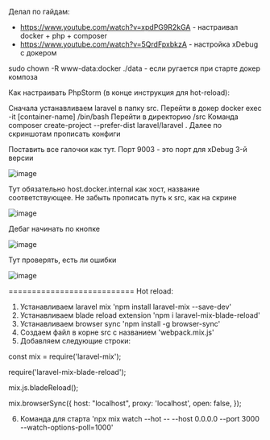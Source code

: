 Делал по гайдам:
- https://www.youtube.com/watch?v=xpdPG9R2kGA - настраивал docker + php + composer
- https://www.youtube.com/watch?v=5QrdFpxbkzA - настройка xDebug с докером

sudo chown -R www-data:docker ./data - если ругается при старте докер композа

Как настраивать PhpStorm (в конце инструкция для hot-reload):

Сначала устанавливаем laravel в папку src. 
Перейти в докер docker exec -it [container-name] /bin/bash
Перейти в директорию /src
Команда composer create-project --prefer-dist laravel/laravel .
Далее по скриншотам прописать конфиги

Поставить все галочки как тут. Порт 9003 - это порт для xDebug 3-й версии

![image](https://user-images.githubusercontent.com/116734174/203286565-bee8c512-fadb-45a4-bbf0-ae7a12157b61.png)

Тут обязательно host.docker.internal как хост, название соответствующее. Не забыть прописать путь к src, как на скрине

![image](https://user-images.githubusercontent.com/116734174/203304361-4b084490-d6e0-42fa-a42a-9cd33bd12ec4.png)

Дебаг начинать по кнопке

![image](https://user-images.githubusercontent.com/116734174/203304531-7bcbd29c-8475-468b-ae81-97d76461e85e.png)

Тут проверять, есть ли ошибки

![image](https://user-images.githubusercontent.com/116734174/203304629-d846ad5a-ac3d-482d-b4f1-948a7ae31bf6.png)

===========================
Hot reload:
1. Устанавливаем laravel mix 'npm install laravel-mix --save-dev'
2. Устанавливаем blade reload extension 'npm i laravel-mix-blade-reload'
3. Устанавливаем browser sync 'npm install -g browser-sync'
4. Создаем файл в корне src с названием 'webpack.mix.js'
5. Добавляем следующие строки:

const mix = require('laravel-mix');

require('laravel-mix-blade-reload');

mix.js.bladeReload();

mix.browserSync({
    host: "localhost",
    proxy: 'localhost',
    open: false,
});

6. Команда для старта 'npx mix watch --hot -- --host 0.0.0.0 --port 3000 --watch-options-poll=1000'
